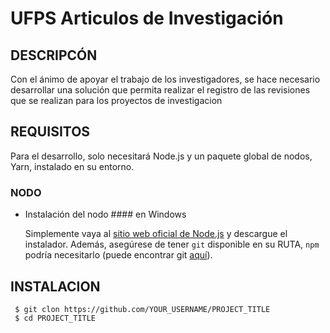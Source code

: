 # UFPS Articulos de Investigación
## DESCRIPCÓN
Con el ánimo de apoyar el trabajo de los investigadores, se hace necesario desarrollar una solución que permita realizar el registro de las revisiones que se realizan para los proyectos de investigacion
## REQUISITOS
Para el desarrollo, solo necesitará Node.js y un paquete global de nodos, Yarn, instalado en su entorno.
### NODO
- Instalación del nodo #### en Windows

   Simplemente vaya al [sitio web oficial de Node.js](https://nodejs.org/) y descargue el instalador.
Además, asegúrese de tener `git` disponible en su RUTA, `npm` podría necesitarlo (puede encontrar git [aquí](https://git-scm.com/)).
## INSTALACION

     $ git clon https://github.com/YOUR_USERNAME/PROJECT_TITLE
     $ cd PROJECT_TITLE
    
